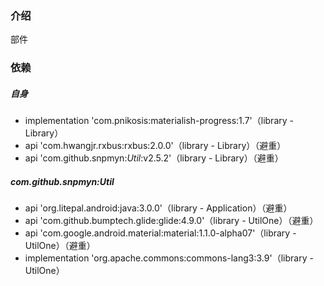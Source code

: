### 介绍
部件

### 依赖
##### 自身
* implementation 'com.pnikosis:materialish-progress:1.7'（library - Library）
* api 'com.hwangjr.rxbus:rxbus:2.0.0'（library - Library）（避重）
* api 'com.github.snpmyn:*Util*:v2.5.2'（library - Library）（避重）
##### com.github.snpmyn:Util
* api 'org.litepal.android:java:3.0.0'（library - Application）（避重）
* api 'com.github.bumptech.glide:glide:4.9.0'（library - UtilOne）（避重）
* api 'com.google.android.material:material:1.1.0-alpha07'（library - UtilOne）（避重）
* implementation 'org.apache.commons:commons-lang3:3.9'（library - UtilOne）
